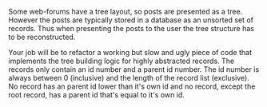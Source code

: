 Some web-forums have a tree layout, so posts are presented as a tree. However
the posts are typically stored in a database as an unsorted set of records. Thus
when presenting the posts to the user the tree structure has to be
reconstructed.

Your job will be to refactor a working but slow and ugly piece of code that
implements the tree building logic for highly abstracted records. The records
only contain an id number and a parent id number. The id number is always
between 0 (inclusive) and the length of the record list (exclusive). No record
has an parent id lower than it's own id and no record, except the root record,
has a parent id that's equal to it's own id.

